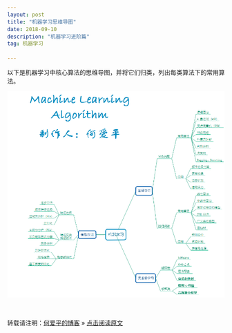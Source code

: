 ```yaml
---
layout: post
title: "机器学习思维导图"
date: 2018-09-10
description: "机器学习进阶篇"
tag: 机器学习 

---
```




以下是机器学习中核心算法的思维导图，并将它们归类，列出每类算法下的常用算法。

![1536567348472](/images/posts/markdown/1536567421282.png)

<br>

转载请注明：[何爱平的博客](http://AndrewHeaiping.github.io) » [点击阅读原文](https://www.heaiping.cn/2018/09/CNN/)

